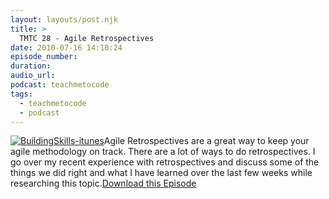 ```yaml
---
layout: layouts/post.njk
title: >
  TMTC 28 - Agile Retrospectives
date: 2010-07-16 14:10:24
episode_number:
duration:
audio_url:
podcast: teachmetocode
tags:
  - teachmetocode
  - podcast
---
```


[![](http://teachmetocode.com/podcast/files/2010/08/BuildingSkills-itunes.jpg 'BuildingSkills-itunes')](http://teachmetocode.com/podcast/files/2010/08/BuildingSkills-itunes.jpg)Agile Retrospectives are a great way to keep your agile methodology on track. There are a lot of ways to do retrospectives. I go over my recent experience with retrospectives and discuss some of the things we did right and what I have learned over the last few weeks while researching this topic.[Download this Episode](http://traffic.libsyn.com/charlesmaxwood/TMTC_28_-_Agile_Retrospectives.mp3)
